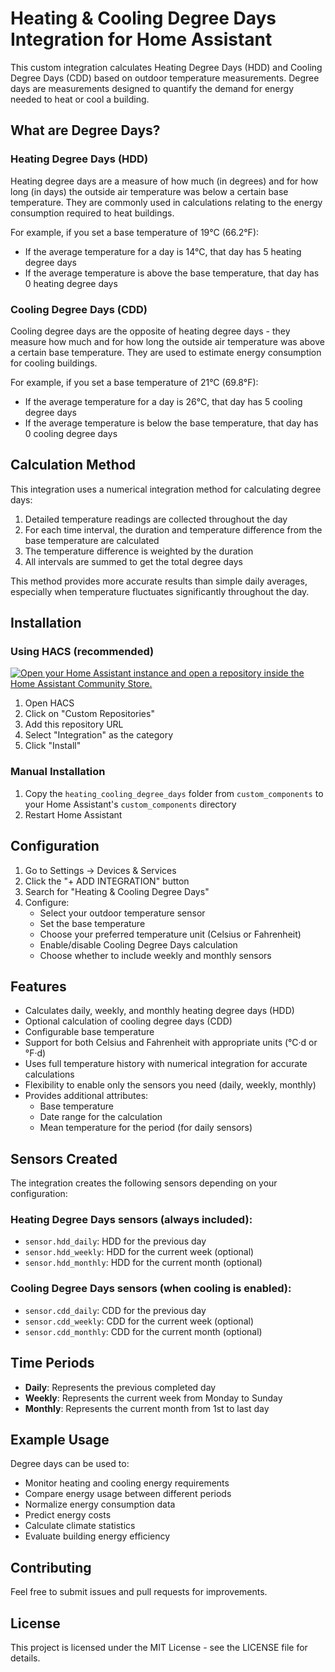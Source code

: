 # Heating & Cooling Degree Days Integration for Home Assistant

This custom integration calculates Heating Degree Days (HDD) and Cooling Degree Days (CDD) based on outdoor temperature measurements. Degree days are measurements designed to quantify the demand for energy needed to heat or cool a building.

## What are Degree Days?

### Heating Degree Days (HDD)

Heating degree days are a measure of how much (in degrees) and for how long (in days) the outside air temperature was below a certain base temperature. They are commonly used in calculations relating to the energy consumption required to heat buildings.

For example, if you set a base temperature of 19°C (66.2°F):
- If the average temperature for a day is 14°C, that day has 5 heating degree days
- If the average temperature is above the base temperature, that day has 0 heating degree days

### Cooling Degree Days (CDD)

Cooling degree days are the opposite of heating degree days - they measure how much and for how long the outside air temperature was above a certain base temperature. They are used to estimate energy consumption for cooling buildings.

For example, if you set a base temperature of 21°C (69.8°F):
- If the average temperature for a day is 26°C, that day has 5 cooling degree days
- If the average temperature is below the base temperature, that day has 0 cooling degree days

## Calculation Method

This integration uses a numerical integration method for calculating degree days:

1. Detailed temperature readings are collected throughout the day
2. For each time interval, the duration and temperature difference from the base temperature are calculated
3. The temperature difference is weighted by the duration
4. All intervals are summed to get the total degree days

This method provides more accurate results than simple daily averages, especially when temperature fluctuates significantly throughout the day.

## Installation

### Using HACS (recommended)

[![Open your Home Assistant instance and open a repository inside the Home Assistant Community Store.](https://my.home-assistant.io/badges/hacs_repository.svg)](https://my.home-assistant.io/redirect/hacs_repository/?owner=alepee&repository=heating_cooling_degree_days)

1. Open HACS
2. Click on "Custom Repositories"
3. Add this repository URL
4. Select "Integration" as the category
5. Click "Install"

### Manual Installation

1. Copy the `heating_cooling_degree_days` folder from `custom_components` to your Home Assistant's `custom_components` directory
2. Restart Home Assistant

## Configuration

1. Go to Settings -> Devices & Services
2. Click the "+ ADD INTEGRATION" button
3. Search for "Heating & Cooling Degree Days"
4. Configure:
   - Select your outdoor temperature sensor
   - Set the base temperature
   - Choose your preferred temperature unit (Celsius or Fahrenheit)
   - Enable/disable Cooling Degree Days calculation
   - Choose whether to include weekly and monthly sensors

## Features

- Calculates daily, weekly, and monthly heating degree days (HDD)
- Optional calculation of cooling degree days (CDD)
- Configurable base temperature
- Support for both Celsius and Fahrenheit with appropriate units (°C·d or °F·d)
- Uses full temperature history with numerical integration for accurate calculations
- Flexibility to enable only the sensors you need (daily, weekly, monthly)
- Provides additional attributes:
  - Base temperature
  - Date range for the calculation
  - Mean temperature for the period (for daily sensors)

## Sensors Created

The integration creates the following sensors depending on your configuration:

### Heating Degree Days sensors (always included):
- `sensor.hdd_daily`: HDD for the previous day
- `sensor.hdd_weekly`: HDD for the current week (optional)
- `sensor.hdd_monthly`: HDD for the current month (optional)

### Cooling Degree Days sensors (when cooling is enabled):
- `sensor.cdd_daily`: CDD for the previous day
- `sensor.cdd_weekly`: CDD for the current week (optional)
- `sensor.cdd_monthly`: CDD for the current month (optional)

## Time Periods

- **Daily**: Represents the previous completed day
- **Weekly**: Represents the current week from Monday to Sunday
- **Monthly**: Represents the current month from 1st to last day

## Example Usage

Degree days can be used to:
- Monitor heating and cooling energy requirements
- Compare energy usage between different periods
- Normalize energy consumption data
- Predict energy costs
- Calculate climate statistics
- Evaluate building energy efficiency

## Contributing

Feel free to submit issues and pull requests for improvements.

## License

This project is licensed under the MIT License - see the LICENSE file for details.
